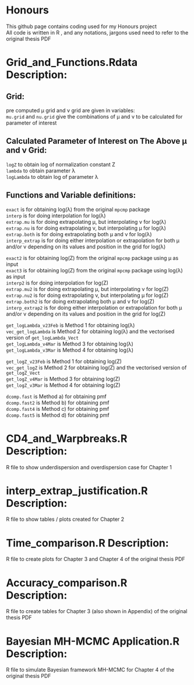 # Honours
This github page contains coding used for my Honours project <br />
All code is written in R , and any notations, jargons used need to refer to the original thesis PDF

# Grid_and_Functions.Rdata Description:

## Grid: <br />
pre computed μ grid and ν grid are given in variables: <br />
`mu.grid` and `nu.grid` give the combinations of μ and ν to be calculated for parameter of interest <br />

## Calculated Parameter of Interest on The Above μ and ν Grid: <br />
`logZ` to obtain log of normalization constant Z <br />
`lambda` to obtain parameter λ <br />
`logLambda` to obtain log of parameter λ <br />
<!---
`compvar` to obtain variance of X <br />
`compvarlogfactorialy` to obtain variance of log(X!) <br />
`compmeanlogfactorialy` to obtain mean of log(X!) <br />
`compmeanylogfactorialy` to obtain mean of X log(X!) <br />
--->
## Functions and Variable definitions:
 `exact` is for obtaining log(λ) from the original `mpcmp` package <br />
 `interp` is for doing interpolation for log(λ) <br />
 `extrap.mu` is for doing extrapolating μ, but interpolating ν for log(λ) <br />
 `extrap.nu` is for doing extrapolating ν, but interpolating μ for log(λ) <br />
 `extrap.both` is for doing extrapolating both μ and ν for log(λ) <br />
 `interp_extrap` is for doing either interpolation or extrapolation for both μ and/or ν depending on its values and position in the grid for log(λ) <br />

 `exact2` is for obtaining log(Z) from the original `mpcmp` package using μ as input <br />
 `exact3` is for obtaining log(Z) from the original `mpcmp` package using log(λ) as input <br />
 `interp2` is for doing interpolation for log(Z) <br />
 `extrap.mu2` is for doing extrapolating μ, but interpolating ν for log(Z) <br />
 `extrap.nu2` is for doing extrapolating ν, but interpolating μ for log(Z) <br />
 `extrap.both2` is for doing extrapolating both μ and ν for log(Z) <br />
 `interp_extrap2` is for doing either interpolation or extrapolation for both μ and/or ν depending on its values and position in the grid for log(Z) <br />


 `get_logLambda_v23Feb` is Method 1 for obtaining log(λ) <br />
 `vec_get_logLambda` is Method 2 for obtaining log(λ) and the vectorised version of `get_logLambda_Vect` <br />
 `get_logLambda_v4Mar` is Method 3 for obtaining log(λ) <br />
 `get_logLambda_v3Mar` is Method 4 for obtaining log(λ) <br />

 `get_logZ_v23Feb` is Method 1 for obtaining log(Z) <br />
 `vec_get_logZ` is Method 2 for obtaining log(Z) and the vectorised version of `get_logZ_Vect`  <br />
 `get_logZ_v4Mar` is Method 3 for obtaining log(Z) <br />
 `get_logZ_v3Mar` is Method 4 for obtaining log(Z) <br />

 `dcomp.fast` is Method a) for obtaining pmf <br />
 `dcomp.fast2` is Method b) for obtaining pmf <br />
 `dcomp.fast4` is Method c) for obtaining pmf <br />
 `dcomp.fast5` is Method d) for obtaining pmf <br />

# CD4_and_Warpbreaks.R Description:
R file to show underdispersion and overdispersion case for Chapter 1

# interp_extrap_justification.R Description:
R file to show tables / plots created for Chapter 2

# Time_comparison.R Description:
R file to create plots for Chapter 3 and Chapter 4 of the original thesis PDF

# Accuracy_comparison.R Description:
R file to create tables for Chapter 3 (also shown in Appendix) of the original thesis PDF

# Bayesian MH-MCMC Application.R Description:
R file to simulate Bayesian framework MH-MCMC for Chapter 4 of the original thesis PDF
